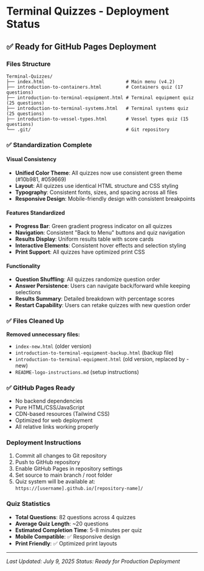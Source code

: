 # Terminal Quizzes - Deployment Status

## ✅ Ready for GitHub Pages Deployment

### Files Structure
```
Terminal-Quizzes/
├── index.html                              # Main menu (v4.2)
├── introduction-to-containers.html         # Containers quiz (17 questions)
├── introduction-to-terminal-equipment.html # Terminal equipment quiz (25 questions)
├── introduction-to-terminal-systems.html   # Terminal systems quiz (25 questions)
├── introduction-to-vessel-types.html       # Vessel types quiz (15 questions)
└── .git/                                   # Git repository
```

### ✅ Standardization Complete

#### Visual Consistency
- **Unified Color Theme**: All quizzes now use consistent green theme (#10b981, #059669)
- **Layout**: All quizzes use identical HTML structure and CSS styling
- **Typography**: Consistent fonts, sizes, and spacing across all files
- **Responsive Design**: Mobile-friendly design with consistent breakpoints

#### Features Standardized
- **Progress Bar**: Green gradient progress indicator on all quizzes
- **Navigation**: Consistent "Back to Menu" buttons and quiz navigation
- **Results Display**: Uniform results table with score cards
- **Interactive Elements**: Consistent hover effects and selection styling
- **Print Support**: All quizzes have optimized print CSS

#### Functionality
- **Question Shuffling**: All quizzes randomize question order
- **Answer Persistence**: Users can navigate back/forward while keeping selections
- **Results Summary**: Detailed breakdown with percentage scores
- **Restart Capability**: Users can retake quizzes with new question order

### ✅ Files Cleaned Up
**Removed unnecessary files:**
- `index-new.html` (older version)
- `introduction-to-terminal-equipment-backup.html` (backup file)
- `introduction-to-terminal-equipment.html` (old version, replaced by -new)
- `README-logo-instructions.md` (setup instructions)

### ✅ GitHub Pages Ready
- No backend dependencies
- Pure HTML/CSS/JavaScript
- CDN-based resources (Tailwind CSS)
- Optimized for web deployment
- All relative links working properly

### Deployment Instructions
1. Commit all changes to Git repository
2. Push to GitHub repository
3. Enable GitHub Pages in repository settings
4. Set source to main branch / root folder
5. Quiz system will be available at: `https://[username].github.io/[repository-name]/`

### Quiz Statistics
- **Total Questions**: 82 questions across 4 quizzes
- **Average Quiz Length**: ~20 questions
- **Estimated Completion Time**: 5-8 minutes per quiz
- **Mobile Compatible**: ✅ Responsive design
- **Print Friendly**: ✅ Optimized print layouts

---
*Last Updated: July 9, 2025*
*Status: Ready for Production Deployment*
